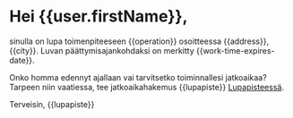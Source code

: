 # Hei {{user.firstName}},

sinulla on lupa toimenpiteeseen {{operation}} osoitteessa {{address}}, {{city}}. Luvan p&auml;&auml;ttymisajankohdaksi on merkitty {{work-time-expires-date}}.

Onko homma edennyt ajallaan vai tarvitsetko toiminnallesi jatkoaikaa? Tarpeen niin vaatiessa, tee jatkoaikahakemus {{lupapiste}} [Lupapisteess&auml;](www.lupapiste.fi).

Terveisin,
{{lupapiste}}